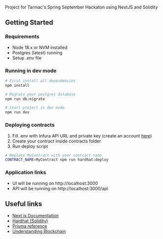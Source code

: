 Project for Tarmac's Spring September Hackaton using NextJS and Solidity

## Getting Started

### Requirements

- Node 18.x or NVM installed
- Postgres (latest) running
- Setup .env file

### Running in dev mode

```bash
# First install all dependencies
npm install

# Migrate your postgres database
npm run db:migrate

# Start project in dev mode
npm run dev
```

### Deploying contracts

1. Fill .env with Infura API URL and private key (create an account [here](https://www.infura.io/))
2. Create your contract inside contracts folder
3. Run deploy script

```bash
# Replace MyContract with your contract name
CONTRACT_NAME=MyContract npm run hardhat:deploy
```

### Application links

- UI will be running on http://localhost:3000
- API will be running on http://localhost:3000/api

## Useful links

- [Next.js Documentation](https://nextjs.org/docs)
- [Hardhat (Solidity)](https://www.pointer.gg/tutorials/solid-solidity/de5cf2d9-86c3-4de7-9260-ed59491abfa1)
- [Prisma reference](https://www.prisma.io/docs/reference)
- [Understanding Blockchain](https://andersbrownworth.com/blockchain/blockchain)
